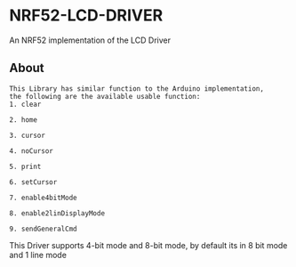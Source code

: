 # NRF52-LCD-DRIVER
An NRF52 implementation of the LCD Driver

## About
```
This Library has similar function to the Arduino implementation,
the following are the available usable function:
1. clear

2. home

3. cursor

4. noCursor

5. print

6. setCursor

7. enable4bitMode
    
8. enable2linDisplayMode

9. sendGeneralCmd
```
This Driver supports 4-bit mode and 8-bit mode, by default its in 8 bit mode and 1 line mode
